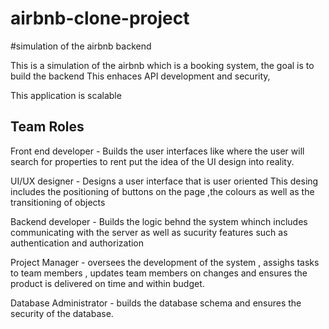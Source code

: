 # airbnb-clone-project
#simulation of the airbnb backend

This is a simulation of the airbnb which is a booking system, the goal is to build the backend 
This enhaces API development and security,

This application is scalable 

## Team Roles ##
Front end developer - Builds the user interfaces like where the user will search for properties to rent
put the idea of the UI design into reality.

UI/UX designer - Designs a user interface that is user oriented 
This desing includes the positioning of buttons on the page ,the colours as well as the transitioning of objects

Backend developer - Builds the logic behnd the system whinch includes communicating with the server as well
as sucurity features such as authentication and authorization

Project Manager - oversees the development of the system , assighs tasks to team members , updates team members on changes 
and ensures the product is delivered on time and within budget.

Database Administrator - builds the database schema and ensures the security of the database.
